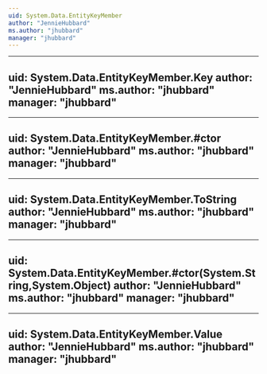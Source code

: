 ```yaml
---
uid: System.Data.EntityKeyMember
author: "JennieHubbard"
ms.author: "jhubbard"
manager: "jhubbard"
---
```


---
uid: System.Data.EntityKeyMember.Key
author: "JennieHubbard"
ms.author: "jhubbard"
manager: "jhubbard"
---

---
uid: System.Data.EntityKeyMember.#ctor
author: "JennieHubbard"
ms.author: "jhubbard"
manager: "jhubbard"
---

---
uid: System.Data.EntityKeyMember.ToString
author: "JennieHubbard"
ms.author: "jhubbard"
manager: "jhubbard"
---

---
uid: System.Data.EntityKeyMember.#ctor(System.String,System.Object)
author: "JennieHubbard"
ms.author: "jhubbard"
manager: "jhubbard"
---

---
uid: System.Data.EntityKeyMember.Value
author: "JennieHubbard"
ms.author: "jhubbard"
manager: "jhubbard"
---

